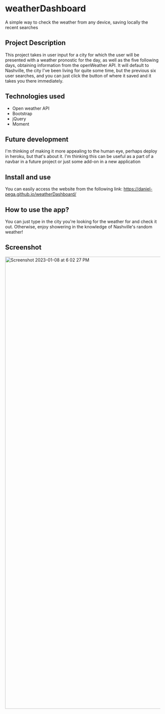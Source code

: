 # weatherDashboard

A simple way to check the weather from any device, saving locally the recent searches

## Project Description

This project takes in user input for a city for which the user will be presented with a weather pronostic for the day, as well as the five following days, obtaining information from the openWeather API. It will default to Nashville, the city I've been living for quite some time, but the previous six user searches, and you can just click the button of where it saved and it takes you there immediately.

## Technologies used

* Open weather API
* Bootstrap
* jQuery
* Moment

## Future development

I'm thinking of making it more appealing to the human eye, perhaps deploy in heroku, but that's about it. I'm thinking this can be useful as a part of a navbar in a future project or just some add-on in a new application

## Install and use

You can easily access the website from the following link:
https://daniel-pega.github.io/weatherDashboard/

## How to use the app?

You can just type in the city you're looking for the weather for and check it out. Otherwise, enjoy showering in the knowledge of Nashville's random weather!

## Screenshot

<img width="1470" alt="Screenshot 2023-01-08 at 6 02 27 PM" src="https://user-images.githubusercontent.com/106125888/211225649-8ee28f0a-cc47-442f-8b9d-5e2b11111f76.png">

